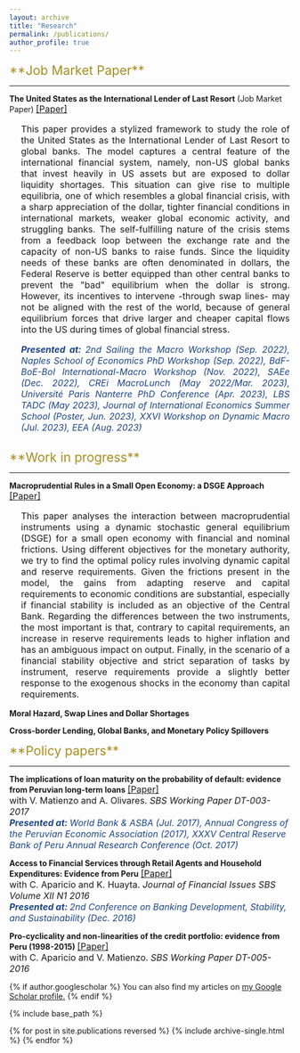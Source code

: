 ```yaml
---
layout: archive
title: "Research"
permalink: /publications/
author_profile: true
---
```

<span style="color:rgb(168, 141, 34); font-size:17pt">
**Job Market Paper**
</span>

<hr style="border-color: gray;">

**The United States as the International Lender of Last Resort** (Job Market Paper)  <span style="font-size:12pt"> [[Paper]](https://diegoboh.github.io/files/JMP-DB.pdf) </span>

<style>
    .indented-paragraph {
        text-indent: 0em;
        margin-left: 1.5em;
    }
</style>

<div class="indented-paragraph"><p style="text-align: justify; font-size:12pt">
This paper provides a stylized framework to study the role of the United States as the International Lender of Last Resort to global banks. The model captures a central feature of the international financial system, namely, non-US global banks that invest heavily in US assets but are exposed to dollar liquidity shortages. This situation can give rise to multiple equilibria, one of which resembles a global financial crisis, with a sharp appreciation of the dollar, tighter financial conditions in international markets, weaker global economic activity, and struggling banks. The self-fulfilling nature of the crisis stems from a feedback loop between the exchange rate and the capacity of non-US banks to raise funds. Since the liquidity needs of these banks are often denominated in dollars, the Federal Reserve is better equipped than other central banks to prevent the "bad" equilibrium when the dollar is strong. However, its incentives to intervene -through swap lines- may not be aligned with the rest of the world, because of general equilibrium forces that drive larger and cheaper capital flows into the US during times of global financial stress.
</p>
</div>

<div class="indented-paragraph"><p style="text-align: justify; font-size:12pt; font-style:italic; margin-bottom: 30px">
<span style="color:rgb(28, 69, 135); font-weight:bold"> Presented at: </span> <span style="color:rgb(28, 69, 135)"> 2nd Sailing the Macro Workshop (Sep. 2022), Naples School of Economics PhD Workshop (Sep. 2022), BdF-BoE-BoI International-Macro Workshop (Nov. 2022), SAEe (Dec. 2022), CREi MacroLunch (May 2022/Mar. 2023), Université Paris Nanterre PhD Conference (Apr. 2023), LBS TADC (May 2023), Journal of International Economics Summer School (Poster, Jun. 2023), XXVI Workshop on Dynamic Macro (Jul. 2023), EEA (Aug. 2023) </span>
</p>
</div>

<span style="color:rgb(168, 141, 34); font-size:17pt">
**Work in progress**
</span>

<hr style="border-color: gray;">

**Macroprudential Rules in a Small Open Economy: a DSGE Approach** <span style="font-size:12pt"> [[Paper]](https://diegoboh.github.io/files/DSGEmacropru.pdf) </span> 

<div class="indented-paragraph"><p style="text-align: justify; font-size:12pt">
This paper analyses the interaction between macroprudential instruments using a dynamic stochastic general equilibrium (DSGE) for a small open economy with financial and nominal frictions. Using different objectives for the monetary authority, we try to find the optimal policy rules involving dynamic capital and reserve requirements. Given the frictions present in the model, the gains from adapting reserve and capital requirements to economic conditions are substantial, especially if financial stability is included as an objective of the Central Bank. Regarding the differences between the two instruments, the most important is that, contrary to capital requirements, an increase in reserve requirements leads to higher inflation and has an ambiguous impact on output. Finally, in the scenario of a financial stability objective and strict separation of tasks by instrument, reserve requirements provide a slightly better response to the exogenous shocks in the economy than capital requirements.
</p>
</div>

**Moral Hazard, Swap Lines and Dollar Shortages**

**Cross-border Lending, Global Banks, and Monetary Policy Spillovers**



<span style="color:rgb(168, 141, 34); font-size:17pt">
**Policy papers**
</span>

<hr style="border-color: gray;">

**The implications of loan maturity on the probability of default: evidence from Peruvian long-term loans** <span style="font-size:12pt"> [[Paper]](https://www.sbs.gob.pe/Portals/0/jer/DDT_ANO2017/SBS-DT-003-2017.pdf?ver=2018-02-08-124240-620) </span> \
<span style="font-size:12pt"> with V. Matienzo and A. Olivares. *SBS Working Paper DT-003-2017* </span> \
<span style="color:rgb(28, 69, 135); font-size:12pt; font-weight:bold"> *Presented at:* </span> <span style="color:rgb(28, 69, 135); text-align: justify; font-size:12pt; font-style:italic"> World Bank & ASBA (Jul. 2017), Annual Congress of the Peruvian Economic Association (2017), XXXV Central Reserve Bank of Peru Annual Research Conference (Oct. 2017) </span>

**Access to Financial Services through Retail Agents and Household Expenditures: Evidence from Peru** <span style="font-size:12pt"> [[Paper]](https://www.sbs.gob.pe/Portals/0/jer/rebper_2016_vol_xii/20170103_Aparicio-Bohorquez-Huayta.PDF) </span> \
<span style="font-size:12pt"> with C. Aparicio and K. Huayta. *Journal of Financial Issues SBS Volume XII N1 2016* </span> \
<span style="color:rgb(28, 69, 135); font-size:12pt; font-weight:bold"> *Presented at:* </span> <span style="color:rgb(28, 69, 135); text-align: justify; font-size:12pt; font-style:italic"> 2nd Conference on Banking Development, Stability, and Sustainability (Dec. 2016) </span>

**Pro-cyclicality and non-linearities of the credit portfolio: evidence from Peru (1998-2015)** <span style="font-size:12pt"> [[Paper]](https://www.sbs.gob.pe/Portals/0/jer/ddt_ano2016/20170606_SBS-DT-005-2016.pdf) </span> \
<span style="font-size:12pt"> with C. Aparicio and V. Matienzo. *SBS Working Paper DT-005-2016* </span>


{% if author.googlescholar %}
  You can also find my articles on <u><a href="{{author.googlescholar}}">my Google Scholar profile</a>.</u>
{% endif %}

{% include base_path %}

{% for post in site.publications reversed %}
  {% include archive-single.html %}
{% endfor %}
